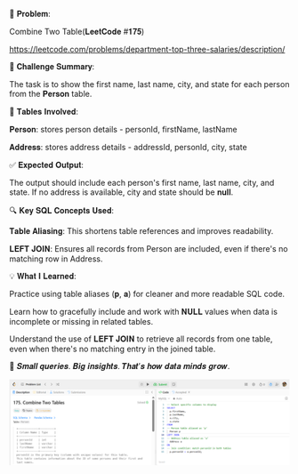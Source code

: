 🎯 𝐏𝐫𝐨𝐛𝐥𝐞𝐦: 

Combine Two Table(𝐋𝐞𝐞𝐭𝐂𝐨𝐝𝐞 #𝟏𝟕𝟓)

https://leetcode.com/problems/department-top-three-salaries/description/

📌 𝐂𝐡𝐚𝐥𝐥𝐞𝐧𝐠𝐞 𝐒𝐮𝐦𝐦𝐚𝐫𝐲:

The task is to show the first name, last name, city, and state for each person from the 𝐏𝐞𝐫𝐬𝐨𝐧 table.


📂 𝐓𝐚𝐛𝐥𝐞𝐬 𝐈𝐧𝐯𝐨𝐥𝐯𝐞𝐝:

𝐏𝐞𝐫𝐬𝐨𝐧: stores person details  - personId, firstName, lastName

𝐀𝐝𝐝𝐫𝐞𝐬𝐬: stores address details - addressId, personId, city, state


✅ 𝐄𝐱𝐩𝐞𝐜𝐭𝐞𝐝 𝐎𝐮𝐭𝐩𝐮𝐭:

The output should include each person's first name, last name, city, and state. If no address is available, city and state should be 𝐧𝐮𝐥𝐥.


🔍 𝐊𝐞𝐲 𝐒𝐐𝐋 𝐂𝐨𝐧𝐜𝐞𝐩𝐭𝐬 𝐔𝐬𝐞𝐝:

𝐓𝐚𝐛𝐥𝐞 𝐀𝐥𝐢𝐚𝐬𝐢𝐧𝐠: This shortens table references and improves readability.

𝐋𝐄𝐅𝐓 𝐉𝐎𝐈𝐍: Ensures all records from Person are included, even if there's no matching row in Address.


💡 𝐖𝐡𝐚𝐭 𝐈 𝐋𝐞𝐚𝐫𝐧𝐞𝐝:

Practice using table aliases (𝐩, 𝐚) for cleaner and more readable SQL code.

Learn how to gracefully include and work with 𝐍𝐔𝐋𝐋 values when data is incomplete or missing in related tables.

Understand the use of 𝐋𝐄𝐅𝐓 𝐉𝐎𝐈𝐍 to retrieve all records from one table, even when there's no matching entry in the joined table.

🧩 𝑺𝒎𝒂𝒍𝒍 𝒒𝒖𝒆𝒓𝒊𝒆𝒔. 𝑩𝒊𝒈 𝒊𝒏𝒔𝒊𝒈𝒉𝒕𝒔. 𝑻𝒉𝒂𝒕’𝒔 𝒉𝒐𝒘 𝒅𝒂𝒕𝒂 𝒎𝒊𝒏𝒅𝒔 𝒈𝒓𝒐𝒘.

![alt text](image.png)


